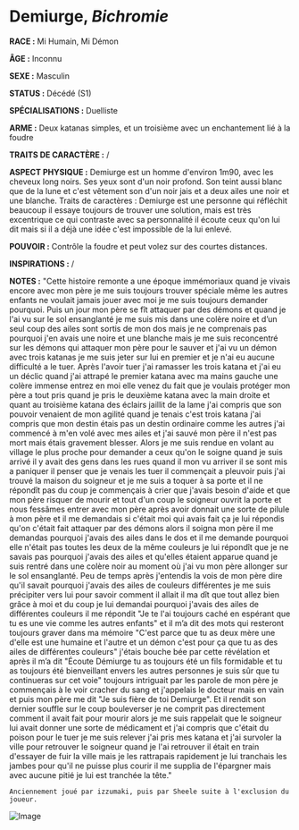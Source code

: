 # Demiurge, *Bichromie*

**RACE :** Mi Humain, Mi Démon

**ÂGE :** Inconnu

**SEXE :** Masculin

**STATUS :** Décédé (S1)

**SPÉCIALISATIONS :** Duelliste

**ARME :** Deux katanas simples, et un troisième avec un enchantement lié à la foudre

**TRAITS DE CARACTÈRE :** /

**ASPECT PHYSIQUE :** Demiurge est un homme d'environ 1m90, avec les cheveux long noirs. Ses yeux sont d'un noir profond. Son teint aussi blanc que de la lune et c'est vêtement son d'un noir jais et a deux ailes une noir et une blanche. Traits de caractères : Demiurge est une personne qui réfléchit beaucoup il essaye toujours de trouver une solution, mais est très excentrique ce qui contraste avec sa personnalité il écoute ceux qu'on lui dit mais si il a déjà une idée c'est impossible de la lui enlevé. 

**POUVOIR :** Contrôle la foudre et peut volez sur des courtes distances.

**INSPIRATIONS :** /

**NOTES :** "Cette histoire remonte a une époque immémoriaux quand je vivais encore avec mon père je me suis toujours trouver spéciale même les autres enfants ne voulait jamais jouer avec moi je me suis toujours demander pourquoi. Puis un jour mon père se fît attaquer par des démons et quand je l'ai vu sur le sol ensanglanté je me suis mis dans une colère noire et d’un seul coup des ailes sont sortis de mon dos mais je ne comprenais pas pourquoi j'en avais une noire et une blanche mais je me suis reconcentré sur les démons qui attaquer mon père pour le sauver et j'ai vu un démon avec trois katanas je me suis jeter sur lui en premier et je n'ai eu aucune difficulté a le tuer. Après l'avoir tuer j'ai ramasser les trois katana et j'ai eu un déclic quand j'ai attrapé le premier katana avec ma mains gauche une colère immense entrez en moi elle venez du fait que je voulais protéger mon père a tout pris quand je pris le deuxième katana avec la main droite et quant au troisième katana des éclairs jaillit de la lame j'ai compris que son pouvoir venaient de mon agilité quand je tenais c'est trois katana j'ai compris que mon destin étais pas un destin ordinaire comme les autres j'ai commencé à m'en volé avec mes ailes et j'ai sauvé mon père il n'est pas mort mais étais gravement blesser. 
Alors je me suis rendue en volant au village le plus proche pour demander a ceux qu'on le soigne quand je suis arrivé il y avait des gens dans les rues quand il mon vu arriver il se sont mis a paniquer il penser que je venais les tuer il commençait a pleuvoir puis j'ai trouvé la maison du soigneur et je me suis a toquer à sa porte et il ne répondît pas du coup je commençais à crier que j'avais besoin d'aide et que mon père risquer de mourir et tout d'un coup le soigneur ouvrit la porte et nous fessâmes entrer avec mon père après avoir donnait une sorte de pilule à mon père et il me demandais si c'était moi qui avais fait ça je lui répondis qu'on c'était fait attaquer par des démons alors il soigna mon père il me demandas pourquoi j'avais des ailes dans le dos et il me demande pourquoi elle n'était pas toutes les deux de la même couleurs je lui répondît que je ne savais pas pourquoi j'avais des ailes et qu'elles étaient apparue quand je suis rentré dans une colère noir au moment où j'ai vu mon père allonger sur le sol ensanglanté.
Peu de temps après j'entendis la vois de mon père dire qu'il savait pourquoi j'avais des ailes de couleurs différentes je me suis précipiter vers lui pour savoir comment il allait il ma dît que tout allez bien grâce à moi et du coup je lui demandai pourquoi j'avais des ailes de différentes couleurs il me répondit "Je te l'ai toujours caché en espérant que tu es une vie comme les autres enfants" et il m’a dit des mots qui resteront toujours graver dans ma mémoire "C'est parce que tu as deux mère une d'elle est une humaine et l'autre et un démon c'est pour ça que tu as des ailes de différentes couleurs" j'étais bouche bée par cette révélation et après il m’a dit "Écoute Démiurge tu as toujours été un fils formidable et tu as toujours été bienveillant envers les autres personnes je suis sûr que tu continueras sur cet voie" toujours intriguait par les parole de mon père je commençais à le voir cracher du sang et j'appelais le docteur mais en vain et puis mon père me dit "Je suis fière de toi Demiurge". Et il rendit son dernier souffle sur le coup bouleverser je ne comprit pas directement comment il avait fait pour mourir alors je me suis rappelait que le soigneur lui avait donner une sorte de médicament et j'ai compris que c'était du poison pour le tuer je me suis relever j'ai pris mes katana et j'ai survoler la ville pour retrouver le soigneur quand je l'ai retrouver il était en train d'essayer de fuir la ville mais je les rattrapais rapidement je lui tranchais les jambes pour qu'il ne puisse plus courir il me supplia de l'épargner mais avec aucune pitié je lui est tranchée la tête."


`Anciennement joué par izzumaki, puis par Sheele suite à l'exclusion du joueur.`

![Image](https://data.enyxia.fr/images/characters/enyxiazero/demiurge.jpg)


